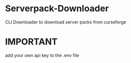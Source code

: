 # Serverpack-Downloader
CLI Downloader to download server packs from curseforge

# IMPORTANT
add your own api key to the .env file
